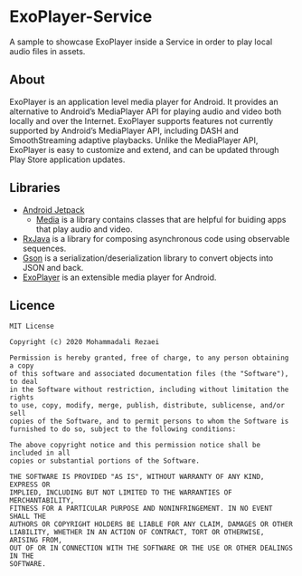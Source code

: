 # ExoPlayer-Service
A sample to showcase ExoPlayer inside a Service in order to play local audio files in assets.

## About
ExoPlayer is an application level media player for Android. It provides an alternative to Android’s MediaPlayer API for playing audio and video both locally and over the Internet. ExoPlayer supports features not currently supported by Android’s MediaPlayer API, including DASH and SmoothStreaming adaptive playbacks. Unlike the MediaPlayer API, ExoPlayer is easy to customize and extend, and can be updated through Play Store application updates.

## Libraries
* [Android Jetpack](https://developer.android.com/jetpack)
   * [Media](https://developer.android.com/jetpack/androidx/releases/media) is a library contains classes that are helpful for buiding apps that play audio and video. 
* [RxJava](https://github.com/ReactiveX/RxJava) is a library for composing asynchronous code using observable sequences.
* [Gson](https://github.com/google/gson) is a serialization/deserialization library to convert objects into JSON and back.
* [ExoPlayer](https://github.com/google/ExoPlayer) is an extensible media player for Android.

## Licence
    MIT License

    Copyright (c) 2020 Mohammadali Rezaei

    Permission is hereby granted, free of charge, to any person obtaining a copy
    of this software and associated documentation files (the "Software"), to deal
    in the Software without restriction, including without limitation the rights
    to use, copy, modify, merge, publish, distribute, sublicense, and/or sell
    copies of the Software, and to permit persons to whom the Software is
    furnished to do so, subject to the following conditions:

    The above copyright notice and this permission notice shall be included in all
    copies or substantial portions of the Software.

    THE SOFTWARE IS PROVIDED "AS IS", WITHOUT WARRANTY OF ANY KIND, EXPRESS OR
    IMPLIED, INCLUDING BUT NOT LIMITED TO THE WARRANTIES OF MERCHANTABILITY,
    FITNESS FOR A PARTICULAR PURPOSE AND NONINFRINGEMENT. IN NO EVENT SHALL THE
    AUTHORS OR COPYRIGHT HOLDERS BE LIABLE FOR ANY CLAIM, DAMAGES OR OTHER
    LIABILITY, WHETHER IN AN ACTION OF CONTRACT, TORT OR OTHERWISE, ARISING FROM,
    OUT OF OR IN CONNECTION WITH THE SOFTWARE OR THE USE OR OTHER DEALINGS IN THE
    SOFTWARE.
